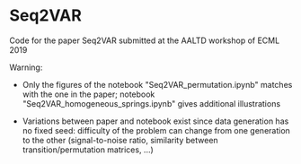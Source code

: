 # Seq2VAR
Code for the paper Seq2VAR submitted at the AALTD workshop of ECML 2019

Warning: 

- Only the figures of the notebook "Seq2VAR_permutation.ipynb" matches with the one in the paper; notebook "Seq2VAR_homogeneous_springs.ipynb" gives additional illustrations

- Variations between paper and notebook exist since data generation has no fixed seed: difficulty of the problem can change from one generation to the other (signal-to-noise ratio, similarity between transition/permutation matrices, ...)
